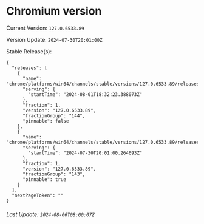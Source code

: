 # Chromium version

Current Version: `127.0.6533.89`

Version Update: `2024-07-30T20:01:00Z`

Stable Release(s):
```
{
  "releases": [
    {
      "name": "chrome/platforms/win64/channels/stable/versions/127.0.6533.89/releases/1722537143",
      "serving": {
        "startTime": "2024-08-01T18:32:23.388073Z"
      },
      "fraction": 1,
      "version": "127.0.6533.89",
      "fractionGroup": "144",
      "pinnable": false
    },
    {
      "name": "chrome/platforms/win64/channels/stable/versions/127.0.6533.89/releases/1722369660",
      "serving": {
        "startTime": "2024-07-30T20:01:00.264693Z"
      },
      "fraction": 1,
      "version": "127.0.6533.89",
      "fractionGroup": "143",
      "pinnable": true
    }
  ],
  "nextPageToken": ""
}
```

###### Last Update: `2024-08-06T08:00:07Z`
        